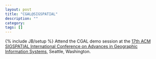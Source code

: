 ```yaml
---
layout: post
title: "CGAL@SIGSPATIAL"
description: ""
category: 
tags: []
---
```

{% include JB/setup %}
Attend the CGAL demo session at the <a href="http://acmgis09.cs.umn.edu/pc.html">17th ACM SIGSPATIAL International Conference on Advances in Geographic Information Systems</a>, Seattle, Washington.
